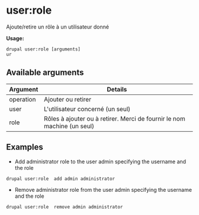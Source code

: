 # user:role
Ajoute/retire un rôle à un utilisateur donné

**Usage:**
```
drupal user:role [arguments]
ur
```

## Available arguments
Argument | Details
---------|-------------
operation | Ajouter ou retirer
user | L'utilisateur concerné (un seul)
role | Rôles à ajouter ou à retirer. Merci de fournir le nom machine (un seul)

## Examples
* Add administrator role to the user admin specifying the username and the role
```
drupal user:role  add admin administrator
```
* Remove administrator role from the user admin specifying the username and the role
```
drupal user:role  remove admin administrator
```
